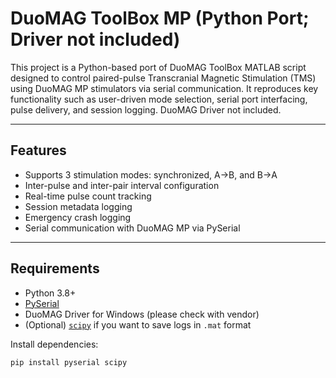 # DuoMAG ToolBox MP (Python Port; Driver not included)

This project is a Python-based port of DuoMAG ToolBox MATLAB script designed to control paired-pulse Transcranial Magnetic Stimulation (TMS) using DuoMAG MP stimulators via serial communication. It reproduces key functionality such as user-driven mode selection, serial port interfacing, pulse delivery, and session logging. DuoMAG Driver not included.

---

## Features

- Supports 3 stimulation modes: synchronized, A→B, and B→A
- Inter-pulse and inter-pair interval configuration
- Real-time pulse count tracking
- Session metadata logging
- Emergency crash logging
- Serial communication with DuoMAG MP via PySerial

---

## Requirements

- Python 3.8+
- [PySerial](https://pypi.org/project/pyserial/)
- DuoMAG Driver for Windows (please check with vendor)
- (Optional) [`scipy`](https://pypi.org/project/scipy/) if you want to save logs in `.mat` format

Install dependencies:

```bash
pip install pyserial scipy
